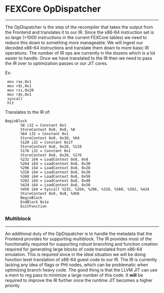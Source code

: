 # FEXCore OpDispatcher
---
The OpDispatcher is the step of the recompiler that takes the output from the Frontend and translates it to our IR.
Since the x86-64 instruction set is so large (>1000 instructions in the current FEXCore tables) we need to reduce this down to something more manageable.
We will ingest our decoded x86-64 instructions and translate them down to more basic IR operations. The number of IR ops are currently in the dozens which is a lot easier to handle.
Once we have translated to the IR then we need to pass the IR over to optimization passes or our JIT cores.

Ex:
```
 mov rax,0x1
 mov rdi,0x1
 mov rsi,0x20
 mov rdx,0x1
 syscall 
 hlt
 ```
 Translates to the IR of:
 ```
BeginBlock
        %8 i32 = Constant 0x1
        StoreContext 0x8, 0x8, %8
        %64 i32 = Constant 0x1
        StoreContext 0x8, 0x30, %64
        %120 i32 = Constant 0x1f
        StoreContext 0x8, 0x28, %120
        %176 i32 = Constant 0x1
        StoreContext 0x8, 0x20, %176
        %232 i64 = LoadContext 0x8, 0x8
        %264 i64 = LoadContext 0x8, 0x30
        %296 i64 = LoadContext 0x8, 0x28
        %328 i64 = LoadContext 0x8, 0x20
        %360 i64 = LoadContext 0x8, 0x58
        %392 i64 = LoadContext 0x8, 0x48
        %424 i64 = LoadContext 0x8, 0x50
        %456 i64 = Syscall %232, %264, %296, %328, %360, %392, %424
        StoreContext 0x8, 0x8, %456
        BeginBlock
        EndBlock 0x1e
        ExitFunction
```
### Multiblock
---
An additional duty of the OpDispatcher is to handle the metadata that the Frontend provides for supporting multiblock.
The IR provides most of the functionality required for supporting robust branching and function creation required for generating large blocks of code translated from x86-64 emulation.
This is required since in the ideal situation we will be doing function level translation of x86-64 guest code to our IR.
The IR is currently lacking any idea of flags or PHI nodes, which can be problematic when optimizing branch heavy code. The good thing is that the LLVM JIT can use a mem to reg pass to minimize a large number of this code.
It **will** be required to improve the IR further once the runtime JIT becomes a higher priority

